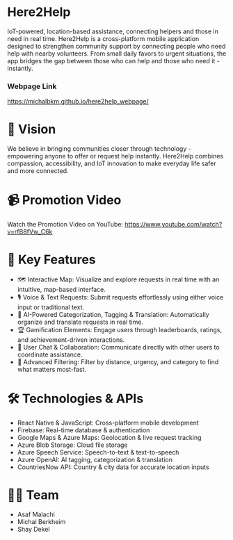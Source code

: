 # Here2Help
IoT-powered, location-based assistance, connecting helpers and those in need in real time.
Here2Help is a cross-platform mobile application designed to strengthen community support by connecting people who need help with nearby volunteers. 
From small daily favors to urgent situations, the app bridges the gap between those who can help and those who need it - instantly.
### Webpage Link
https://michalbkm.github.io/here2help_webpage/

# 🌟 Vision
We believe in bringing communities closer through technology - empowering anyone to offer or request help instantly.
Here2Help combines compassion, accessibility, and IoT innovation to make everyday life safer and more connected.

# 📹 Promotion Video
Watch the Promotion Video on YouTube: https://www.youtube.com/watch?v=rfB8fVw_C6k

# 🚀 Key Features
* 🗺 Interactive Map: Visualize and explore requests in real time with an intuitive, map-based interface.
* 🎙 Voice & Text Requests: Submit requests effortlessly using either voice input or traditional text.
* 🧠 AI-Powered Categorization, Tagging & Translation: Automatically organize and translate requests in real time.
* 🏆 Gamification Elements: Engage users through leaderboards, ratings, and achievement-driven interactions.
* 💬 User Chat & Collaboration: Communicate directly with other users to coordinate assistance.
* 🎯 Advanced Filtering: Filter by distance, urgency, and category to find what matters most-fast.

# 🛠 Technologies & APIs
* React Native & JavaScript: Cross-platform mobile development
* Firebase: Real-time database & authentication
* Google Maps & Azure Maps: Geolocation & live request tracking
* Azure Blob Storage: Cloud file storage
* Azure Speech Service: Speech-to-text & text-to-speech
* Azure OpenAI: AI tagging, categorization & translation
* CountriesNow API: Country & city data for accurate location inputs

# 👩‍💻 Team
* Asaf Malachi
* Michal Berkheim
* Shay Dekel
